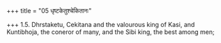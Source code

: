 +++
title = "05 धृष्टकेतुश्चेकितानः"

+++
1.5. Dhrstaketu, Cekitana and the valourous king of Kasi, and
Kuntibhoja, the coneror of many, and the Sibi king, the best among men;
